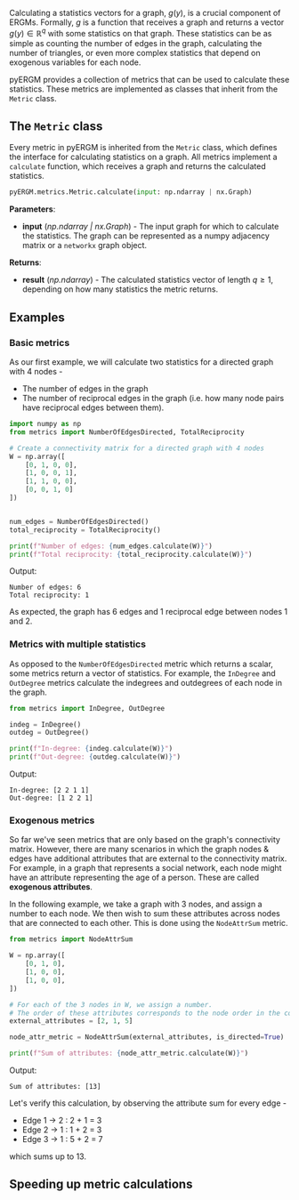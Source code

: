 Calculating a statistics vectors for a graph, $g(y)$, is a crucial component of ERGMs. 
Formally, $g$ is a function that receives a graph and returns a vector $g(y) \in \mathbb{R}^q$ with some statistics on that graph. These statistics can be as simple as counting the number of edges in the graph, calculating the number of triangles, or even more complex statistics that depend on exogenous variables for each node.

pyERGM provides a collection of metrics that can be used to calculate these statistics. These metrics are implemented as classes that inherit from the `Metric` class.

## The `Metric` class
Every metric in pyERGM is inherited from the `Metric` class, which defines the interface for calculating statistics on a graph. All metrics implement a `calculate` function, which receives a graph and returns the calculated statistics.

```python
pyERGM.metrics.Metric.calculate(input: np.ndarray | nx.Graph)
```
**Parameters**:

* **input** (*np.ndarray | nx.Graph*) - The input graph for which to calculate the statistics. The graph can be represented as a numpy adjacency matrix or a `networkx` graph object.

**Returns**:

* **result** (*np.ndarray*) - The calculated statistics vector of length $q \geq 1$, depending on how many  statistics the metric returns.

## Examples
### Basic metrics
As our first example, we will calculate two statistics for a directed graph with 4 nodes -

* The number of edges in the graph
* The number of reciprocal edges in the graph (i.e. how many node pairs have reciprocal edges between them).

```python
import numpy as np
from metrics import NumberOfEdgesDirected, TotalReciprocity

# Create a connectivity matrix for a directed graph with 4 nodes
W = np.array([
    [0, 1, 0, 0],
    [1, 0, 0, 1],
    [1, 1, 0, 0],
    [0, 0, 1, 0]
])


num_edges = NumberOfEdgesDirected()
total_reciprocity = TotalReciprocity()

print(f"Number of edges: {num_edges.calculate(W)}")
print(f"Total reciprocity: {total_reciprocity.calculate(W)}")
```

Output:
```
Number of edges: 6
Total reciprocity: 1
```

As expected, the graph has 6 edges and 1 reciprocal edge between nodes 1 and 2.

### Metrics with multiple statistics
As opposed to the `NumberOfEdgesDirected` metric which returns a scalar, some metrics return a vector of statistics. For example, the `InDegree` and `OutDegree` metrics calculate the indegrees and outdegrees of each node in the graph.

```python
from metrics import InDegree, OutDegree

indeg = InDegree()
outdeg = OutDegree()

print(f"In-degree: {indeg.calculate(W)}")
print(f"Out-degree: {outdeg.calculate(W)}")
```

Output:
```
In-degree: [2 2 1 1]
Out-degree: [1 2 2 1]
```

### Exogenous metrics
So far we've seen metrics that are only based on the graph's connectivity matrix. However, there are many scenarios in which the graph nodes & edges have additional attributes that are external to the connectivity matrix. For example, in a graph that represents a social network, each node might have an attribute representing the age of a person. These are called **exogenous attributes**. 

In the following example, we take a graph with 3 nodes, and assign a number to each node. We then wish to sum these attributes across nodes that are connected to each other. This is done using the `NodeAttrSum` metric.

```python
from metrics import NodeAttrSum

W = np.array([
    [0, 1, 0],
    [1, 0, 0],
    [1, 0, 0],
])

# For each of the 3 nodes in W, we assign a number.
# The order of these attributes corresponds to the node order in the connectivity matrix.
external_attributes = [2, 1, 5]

node_attr_metric = NodeAttrSum(external_attributes, is_directed=True)

print(f"Sum of attributes: {node_attr_metric.calculate(W)}")
```

Output:
```
Sum of attributes: [13]
```

Let's verify this calculation, by observing the attribute sum for every edge - 

* Edge 1 $\rightarrow$ 2 : 2 + 1 = 3
* Edge 2 $\rightarrow$ 1 : 1 + 2 = 3
* Edge 3 $\rightarrow$ 1 : 5 + 2 = 7

which sums up to 13.

## Speeding up metric calculations
